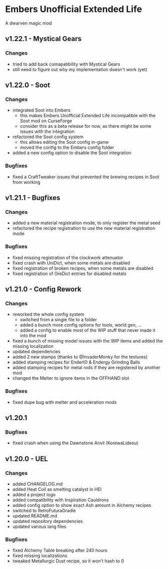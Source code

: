 # Embers Unofficial Extended Life

A dwarven magic mod

## v1.22.1 - Mystical Gears
### Changes
- tried to add back comapatibility with Mystical Gears
- still need to figure out why my implementation doesn't work (yet)

## v1.22.0 - Soot
### Changes
- integrated Soot into Embers
  - this makes Embers Unofficial Extended Life incompatible with the Soot mod on CurseForge
  - consider this as a beta release for now, as there might be some issues with the integration
- refactored the Soot config system
  - this allows editing the Soot config in-game
  - moved the config to the Embers config folder
- added a new config option to disable the Soot integration

### Bugfixes
- fixed a CraftTweaker issues that prevented the brewing recipes in Soot from working

## v1.21.1 - Bugfixes
### Changes
- added a new material registration mode, to only register the metal seed
- refactored the recipe registration to use the new material registration mode

### Bugfixes
- fixed missing registration of the clockwork attenuator
- fixed crash with UniDict, when some metals are disabled
- fixed registration of broken recipes, when some metals are disabled
- fixed registration of OreDict entries for disabled metals

## v1.21.0 - Config Rework
### Changes
- reworked the whole config system
  - switched from a single file to a folder
  - added a bunch more config options for tools, world gen, ...
  - added a config to enable most of the WIP stuff that never made it into the mod
- fixed a bunch of missing model issues with the WIP items and added the missing localization
- updated dependencies
- added 2 new stamps (thanks to @InvaderMonky for the textures)
- added stamping recipes for EnderIO & Endergy Grinding Balls
- added stamping recipes for metal rods if they are registered by another mod
- changed the Melter to ignore items in the OFFHAND slot

### Bugfixes
- fixed dupe bug with melter and acceleration mods

## v1.20.1
### Bugfixes
- fixed crash when using the Dawnstone Anvil (KorewaLidesu)

## v1.20.0 - UEL
### Changes
- added CHANGELOG.md
- added Heat Coil as smelting catalyst in HEI
- added a project logo
- added compatibility with Inspiration Cauldrons
- added config option to show exact Ash amount in Alchemy recipes
- switched to RetroFuturaGradle
- updated README.md
- updated repository dependencies
- updated various lang files

### Bugfixes
- fixed Alchemy Table breaking after 240 hours
- fixed missing localizations
- tweaked Metallurgic Dust recipe, so it won't hash to 0
